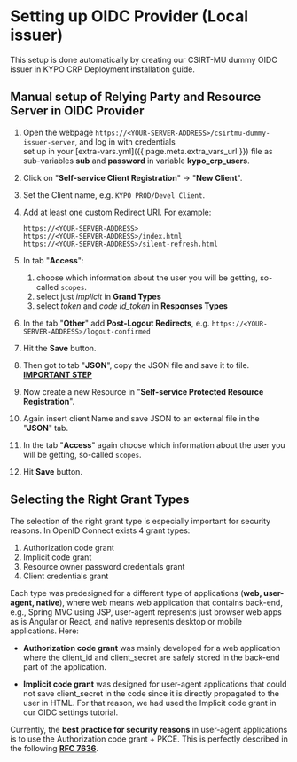 # Setting up OIDC Provider (Local issuer)
    
This setup is done automatically by creating our CSIRT-MU dummy OIDC issuer in KYPO CRP Deployment installation guide.

## Manual setup of Relying Party and Resource Server in OIDC Provider

1. Open the webpage `https://<YOUR-SERVER-ADDRESS>/csirtmu-dummy-issuer-server`, and log in with credentials\
set up in your [extra-vars.yml]({{ page.meta.extra_vars_url }}) file as sub-variables **sub** and **password** in variable **kypo_crp_users**.
2. Click on "**Self-service Client Registration**" -> "**New Client**".
3. Set the Client name, e.g. `KYPO PROD/Devel Client`.
4. Add at least one custom Redirect URI. For example: 
    ```
    https://<YOUR-SERVER-ADDRESS>
    https://<YOUR-SERVER-ADDRESS>/index.html
    https://<YOUR-SERVER-ADDRESS>/silent-refresh.html
    ```

5. In tab "**Access**":
    1. choose which information about the user you will be getting, so-called `scopes`.
    2. select just *implicit* in **Grand Types**
    3. select *token* and *code id_token* in **Responses Types**
6. In the tab "**Other**" add **Post-Logout Redirects**, e.g. `https://<YOUR-SERVER-ADDRESS>/logout-confirmed`

7. Hit the **Save** button.
8. Then got to tab "**JSON**", copy the JSON file and save it to file. <u>**IMPORTANT STEP**</u>
9. Now create a new Resource in "**Self-service Protected Resource Registration**".
10. Again insert client Name and save JSON to an external file in the "**JSON**" tab.
11. In the tab "**Access**" again choose which information about the user you will be getting, so-called `scopes`.
12. Hit **Save** button.

## Selecting the Right Grant Types
The selection of the right grant type is especially important for security reasons. In OpenID Connect exists 4 grant types:

1. Authorization code grant 
2. Implicit code grant
3. Resource owner password credentials grant
4. Client credentials grant

Each type was predesigned for a different type of applications (**web, user-agent, native**), where web means web application that contains back-end, e.g., Spring MVC using JSP, user-agent represents just browser web apps as is Angular or React, and native represents desktop or mobile applications. Here: 

* **Authorization code grant** was mainly developed for a web application where the client_id and client_secret are safely stored in the back-end part of the application.

* **Implicit code grant** was designed for user-agent applications that could not save client_secret in the code since it is directly propagated to the user in HTML. For that reason, we had used the Implicit code grant in our OIDC settings tutorial.

Currently, the **best practice for security reasons** in user-agent applications is to use the Authorization code grant + PKCE. This is perfectly described in the following [**RFC 7636**](https://tools.ietf.org/html/rfc7636).
